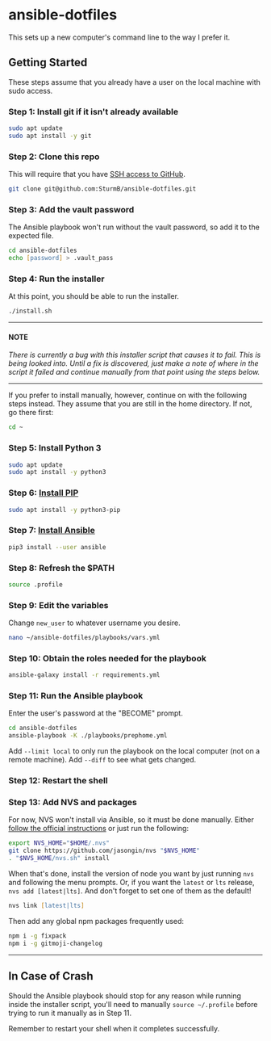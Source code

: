 # ansible-dotfiles

This sets up a new computer's command line to the way I prefer it.

## Getting Started

These steps assume that you already have a user on the local machine with sudo access.

### Step 1: Install git if it isn't already available

```zsh
sudo apt update
sudo apt install -y git
```

### Step 2: Clone this repo

This will require that you have [SSH access to GitHub](https://docs.github.com/en/github/authenticating-to-github/connecting-to-github-with-ssh).

```zsh
git clone git@github.com:SturmB/ansible-dotfiles.git
```

### Step 3: Add the vault password

The Ansible playbook won't run without the vault password, so add it to the expected file.

```zsh
cd ansible-dotfiles
echo [password] > .vault_pass
```

### Step 4: Run the installer

At this point, you should be able to run the installer.

```zsh
./install.sh
```

---

#### **NOTE**

_There is currently a bug with this installer script that causes it to fail. This is being looked into. Until a fix is discovered, just make a note of where in the script it failed and continue manually from that point using the steps below._

---

If you prefer to install manually, however, continue on with the following steps instead. They assume that you are still in the home directory. If not, go there first:

```zsh
cd ~
```

### Step 5: Install Python 3

```zsh
sudo apt update
sudo apt install -y python3
```

### Step 6: [Install PIP](https://docs.ansible.com/ansible/latest/installation_guide/intro_installation.html#installing-ansible-with-pip)

```zsh
sudo apt install -y python3-pip
```

### Step 7: [Install Ansible](https://docs.ansible.com/ansible/latest/installation_guide/intro_installation.html#installing-ansible-with-pip)

```zsh
pip3 install --user ansible
```

### Step 8: Refresh the $PATH

```zsh
source .profile
```

### Step 9: Edit the variables

Change `new_user` to whatever username you desire.

```zsh
nano ~/ansible-dotfiles/playbooks/vars.yml
```

### Step 10: Obtain the roles needed for the playbook

```zsh
ansible-galaxy install -r requirements.yml
```

### Step 11: Run the Ansible playbook

Enter the user's password at the "BECOME" prompt.

```zsh
cd ansible-dotfiles
ansible-playbook -K ./playbooks/prephome.yml
```

Add `--limit local` to only run the playbook on the local computer (not on a remote machine).
Add `--diff` to see what gets changed.

### Step 12: Restart the shell

### Step 13: Add NVS and packages

For now, NVS won't install via Ansible, so it must be done manually. Either [follow the official instructions](https://github.com/jasongin/nvs#mac-linux) or just run the following:

```zsh
export NVS_HOME="$HOME/.nvs"
git clone https://github.com/jasongin/nvs "$NVS_HOME"
. "$NVS_HOME/nvs.sh" install
```

When that's done, install the version of node you want by just running `nvs` and following the menu prompts. Or, if you want the `latest` or `lts` release, `nvs add [latest|lts]`. And don't forget to set one of them as the default!

```zsh
nvs link [latest|lts]
```

Then add any global npm packages frequently used:

```zsh
npm i -g fixpack
npm i -g gitmoji-changelog
```

---

## In Case of Crash

Should the Ansible playbook should stop for any reason while running inside the installer script, you'll need to manually `source ~/.profile` before trying to run it manually as in Step 11.

Remember to restart your shell when it completes successfully.
